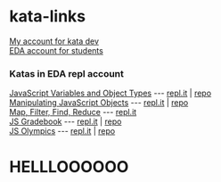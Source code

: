 # kata-links

[My account for kata dev](https://repl.it/@kelly_keating)\
[EDA account for students](https://repl.it/@devacademy)


### Katas in EDA repl account
[JavaScript Variables and Object Types](./js-variables-objects.md) --- [repl.it](https://repl.it/@devacademy/JS-Variables-and-Objects) | [repo](https://github.com/Jamanius/phase-0-version-2.0/tree/master/unit_1/week_3/js-variables-objects)\
[Manipulating JavaScript Objects](./js-objects.md) --- [repl.it](https://repl.it/@devacademy/Manipulating-JS-Objects) | [repo](https://github.com/Jamanius/phase-0-version-2.0/tree/master/unit_1/week_3/manipulating-js-objects)\
[Map, Filter, Find, Reduce](./map-filter-find-reduce.md) --- [repl.it](https://repl.it/@devacademy/Map-Filter-Find-Reduce)\
[JS Gradebook](./js-gradebook.md) --- [repl.it](https://repl.it/@devacademy/JS-Gradebook) | [repo](https://github.com/dev-academy-phase0/phase-0-week-8/tree/master/ruby/2-js-gradebook)\
[JS Olympics](./js-olympics.md) --- [repl.it](https://repl.it/@devacademy/JS-Olympics) | [repo](https://github.com/dev-academy-phase0/phase-0-week-8/tree/master/ruby/7-js-olympics)



# HELLLOOOOOO

